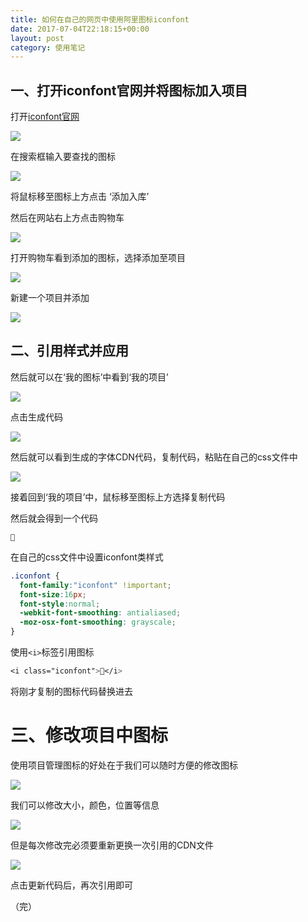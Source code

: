 ```yaml
---
title: 如何在自己的网页中使用阿里图标iconfont
date: 2017-07-04T22:18:15+00:00
layout: post
category: 使用笔记
---
```


## 一、打开iconfont官网并将图标加入项目

打开[iconfont官网](http://iconfont.cn)

![](/pics/2017/07/TIMscreenshot20170704093102.png)

在搜索框输入要查找的图标

![](/pics/2017/07/TIMscreenshot20170704093138.png)

将鼠标移至图标上方点击 ‘添加入库’

然后在网站右上方点击购物车

![](/pics/2017/07/TIMscreenshot20170704093218.png)

打开购物车看到添加的图标，选择添加至项目

![](/pics/2017/07/TIMscreenshot20170704093246.png)

新建一个项目并添加

![](/pics/2017/07/TIMscreenshot20170704093420.png)

## 二、引用样式并应用

然后就可以在‘我的图标’中看到‘我的项目’

![](/pics/2017/07/TIMscreenshot20170704093439.png)

点击生成代码

![](/pics/2017/07/TIMscreenshot20170704093521.png)

然后就可以看到生成的字体CDN代码，复制代码，粘贴在自己的css文件中

![](/pics/2017/07/TIMscreenshot20170704093747.png)


接着回到‘我的项目’中，鼠标移至图标上方选择复制代码

然后就会得到一个代码

```

```

在自己的css文件中设置iconfont类样式

```css
.iconfont {
  font-family:"iconfont" !important;
  font-size:16px;
  font-style:normal;
  -webkit-font-smoothing: antialiased;
  -moz-osx-font-smoothing: grayscale;
}
```

使用`<i>`标签引用图标
```css
<i class="iconfont"></i>
```

将刚才复制的图标代码替换进去

# 三、修改项目中图标

使用项目管理图标的好处在于我们可以随时方便的修改图标

![](/pics/2017/07/TIMscreenshot20170704095640.png)

我们可以修改大小，颜色，位置等信息

![](/pics/2017/07/TIMscreenshot20170704095840.png)

但是每次修改完必须要重新更换一次引用的CDN文件

![](/pics/2017/07/TIMscreenshot20170704095932.png)

点击更新代码后，再次引用即可


（完）
